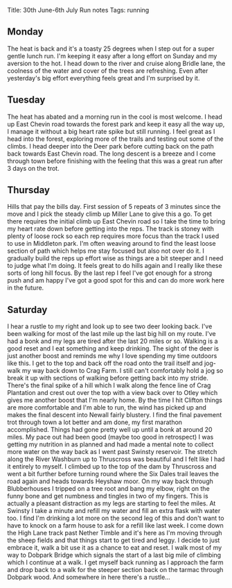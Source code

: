 Title: 30th June-6th July Run notes
Tags: running

## Monday

The heat is back and it's a toasty 25 degrees when I step out for a super gentle lunch run. I'm keeping it easy after a
long effort on Sunday and my aversion to the hot. I head down to the river and cruise along Bridle lane, the coolness
of the water and cover of the trees are refreshing. Even after yesterday's big effort everything feels great and I'm 
surprised by it.

## Tuesday

The heat has abated and a morning run in the cool is most welcome. I head up East Chevin road towards the forest park
and keep it easy all the way up, I manage it without a big heart rate spike but still running. I feel great as I 
head into the forest, exploring more of the trails and testing out some of the climbs. I head deeper into the Deer park
before cutting back on the path back towards East Chevin road. The long descent is a breeze and I come through town before
finishing with the feeling that this was a great run after 3 days on the trot.

## Thursday

Hills that pay the bills day. First session of 5 repeats of 3 minutes since the move and I pick the steady climb up Miller
Lane to give this a go. To get there requires the initial climb up East Chevin road so I take the time to bring my heart 
rate down before getting into the reps. The track is stoney with plenty of loose rock so each rep requires more focus than
the track I used to use in Middleton park. I'm often weaving around to find the least loose section of path which helps me
stay focused but also not over do it. I gradually build the reps up effort wise as things are a bit steeper and I need to
judge what I'm doing. It feels great to do hills again and I really like these sorts of long hill focus. By the last rep
I feel I've got enough for a strong push and am happy I've got a good spot for this and can do more work here in the future.

## Saturday

I hear a rustle to my right and look up to see two deer looking back. I've been walking for most of the last mile up the
last big hill on my route. I've had a bonk and my legs are tired after the last 20 miles or so. Walking is a good reset 
and I eat something and keep drinking. The sight of the deer is just another boost and reminds me why I love spending my
time outdoors like this. I get to the top and back off the road onto the trail itself and jog-walk my way back down to Crag
Farm. I still can't comfortably hold a jog so break it up with sections of walking before getting back into my stride. 
There's the final spike of a hill which I walk along the fence line of Crag Plantation and crest out over the top with 
a view back over to Otley which gives me another boost that I'm nearly home. By the time I hit Clifton things are more
comfortable and I'm able to run, the wind has picked up and makes the final descent into Newall fairly blustery. I find
the final pavement trot through town a lot better and am done, my first marathon accomplished.
Things had gone pretty well up until a bonk at around 20 miles. My pace out had been good (maybe too good in retrospect)
I was getting my nutrition in as planned and had made a mental note to collect more water on the way back as I went past
Swinsty reservoir. The stretch along the River Washburn up to Thruscross was beautiful and I felt like I had it entirely 
to myself. I climbed up to the top of the dam by Thruscross and went a bit further before turning round where the Six
Dales trail leaves the road again and heads towards Heyshaw moor. On my way back through Blubberhouses I tripped on a 
tree root and bang my elbow, right on the funny bone and get numbness and tingles in two of my fingers. This is actually
a pleasant distraction as my legs are starting to feel the miles. At Swinsty I take a minute and refill my water and fill
an extra flask with water too. I find I'm drinking a lot more on the second leg of this and don't want to have to knock
on a farm house to ask for a refill like last week. I come down the High Lane track past Nether Timble and it's here as 
I'm moving through the sheep fields and that things start to get tired and leggy. I decide to just embrace it, walk a bit
use it as a chance to eat and reset. I walk most of my way to Dobpark Bridge which signals the start of a last big mile 
of climbing which I continue at a walk. I get myself back running as I approach the farm and drop back to a walk for the 
steeper section back on the tarmac through Dobpark wood. And somewhere in here there's a rustle...
